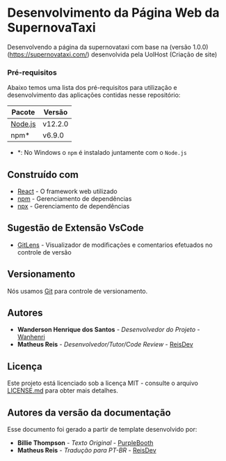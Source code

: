 # Desenvolvimento da Página Web da SupernovaTaxi

Desenvolvendo a página da supernovataxi com base na (versão 1.0.0)(https://supernovataxi.com/) desenvolvida pela UolHost (Criação de site)


### Pré-requisitos

Abaixo temos uma lista dos pré-requisitos para utilização e desenvolvimento das aplicações contidas nesse repositório:

| Pacote                                                         | Versão  |
| -------------------------------------------------------------- | ------- |
| [Node.js](https://nodejs.org/dist/)                            | v12.2.0 |
| npm*                                                           | v6.9.0  |

* *: No Windows o `npm` é instalado juntamente com o `Node.js`

## Construído com

* [React](https://pt-br.reactjs.org/) - O framework web utilizado
* [npm](https://www.npmjs.com/) - Gerenciamento de dependências
* [npx](https://www.npmjs.com/package/npx) - Gerenciamento de dependências


## Sugestão de Extensão VsCode

* [GitLens](https://gitlens.amod.io/) - Visualizador de modificações e comentarios efetuados no controle de versão

## Versionamento

Nós usamos [Git](https://git-scm.com/) para controle de versionamento.



## Autores

* **Wanderson Henrique dos Santos** - *Desenvolvedor do Projeto* - [Wanhenri](https://github.com/Wanhenri)
* **Matheus Reis** - *Desenvolvedor/Tutor/Code Review* - [ReisDev](https://github.com/reisdev)

## Licença

Este projeto está licenciado sob a licença MIT - consulte o arquivo [LICENSE.md](https://github.com/Wanhenri/supernovataxi/blob/master/LICENSE) para obter mais detalhes.



## Autores da versão da documentação

Esse documento foi gerado a partir de template desenvolvido por:

* **Billie Thompson** - *Texto Original* - [PurpleBooth](https://github.com/PurpleBooth)
* **Matheus Reis** - *Tradução para PT-BR* - [ReisDev](https://github.com/reisdev)

